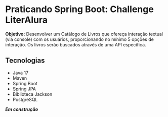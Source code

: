 # Praticando Spring Boot: Challenge LiterAlura
**Objetivo:** Desenvolver um Catálogo de Livros que ofereça interação textual (via console) com os usuários, proporcionando no mínimo 5 opções de interação. Os livros serão buscados através de uma API específica.

## Tecnologias
- Java 17
- Maven
- Spring Boot
- Spring JPA
- Biblioteca Jackson
- PostgreSQL

***Em construção***